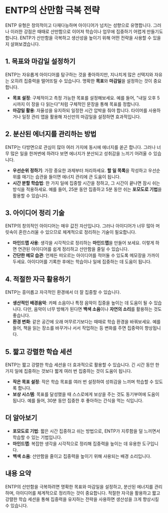 # ENTP의 산만함 극복 전략

ENTP 유형은 창의적이고 다재다능하며 아이디어가 넘치는 성향으로 유명합니다. 그러나 이러한 강점은 때때로 산만함으로 이어져 학습이나 업무에 집중하기 어렵게 만들기도 합니다. ENTP가 산만함을 극복하고 생산성을 높이기 위해 어떤 전략을 사용할 수 있을지 살펴보겠습니다.

## 1. **목표와 마감일 설정하기**

ENTP는 자유롭게 아이디어를 탐구하는 것을 좋아하지만, 지나치게 많은 선택지와 자유는 오히려 집중력을 떨어뜨릴 수 있습니다. 명확한 **목표**와 **마감일**을 설정하는 것이 중요합니다.  
- **목표 설정**: 구체적이고 측정 가능한 목표를 설정해보세요. 예를 들어, "내일 오후 5시까지 이 장을 다 읽는다"처럼 구체적인 문장을 통해 목표를 정합니다.
- **마감일 활용**: 자율성을 유지하되 일정한 시간 압박을 줘야 합니다. 타이머를 사용하거나 일정 관리 앱을 활용해 자신만의 마감일을 설정하면 효과적입니다.

## 2. **분산된 에너지를 관리하는 방법**

ENTP는 다방면으로 관심이 많아 여러 가지에 동시에 에너지를 쏟곤 합니다. 그러나 너무 많은 일을 한꺼번에 하려다 보면 에너지가 분산되고 성취감을 느끼기 어려울 수 있습니다.  
- **우선순위 정하기**: 가장 중요한 과제부터 처리하세요. **할 일 목록**을 작성하고 우선순위를 매기는 습관을 들이면 에너지 관리에 큰 도움이 됩니다.
- **시간 분할 학습법**: 한 가지 일에 집중할 시간을 정하고, 그 시간이 끝나면 잠시 쉬는 방식을 적용하세요. 예를 들어, 25분 동안 집중하고 5분 동안 쉬는 **포모도로 기법**을 활용할 수 있습니다.

## 3. **아이디어 정리 기술**

ENTP의 창의적인 아이디어는 매우 값진 자산입니다. 그러나 아이디어가 너무 많아 머릿속이 혼란스러울 수 있으므로 체계적으로 정리하는 기술이 필요합니다.  
- **마인드맵 사용**: 생각을 시각적으로 정리하는 **마인드맵**을 만들어 보세요. 이렇게 하면 연관된 아이디어를 쉽게 정리하고 산만함을 줄일 수 있습니다.
- **간단한 메모 습관**: 언제든 떠오르는 아이디어를 적어둘 수 있도록 메모장을 가까이 두세요. 아이디어를 기록한 후에는 학습이나 일에 집중하는 데 도움이 됩니다.

## 4. **적절한 자극 활용하기**

ENTP는 흥미롭고 자극적인 환경에서 더 잘 집중할 수 있습니다.  
- **생산적인 배경음악**: 카페 소음이나 특정 음악이 집중을 높이는 데 도움이 될 수 있습니다. 다만, 음악이 너무 방해가 된다면 **백색 소음**이나 **자연의 소리**를 활용하는 것도 좋습니다.
- **환경 변화**: 같은 공간에 오래 머무르기보다는 때때로 학습 환경을 바꿔보세요. 예를 들어, 책을 읽는 장소를 바꾸거나 서서 작업하는 등 변화를 주면 집중력이 향상됩니다.

## 5. **짧고 강렬한 학습 세션**

ENTP는 짧고 강렬한 학습 세션을 더 효과적으로 활용할 수 있습니다. 긴 시간 동안 한 가지 일에 집중하는 것보다 짧게 여러 번 집중하는 것이 도움이 됩니다.  
- **작은 목표 설정**: 작은 학습 목표를 여러 번 설정하여 성취감을 느끼며 학습할 수 있도록 합니다.
- **보상 시스템**: 목표를 달성했을 때 스스로에게 보상을 주는 것도 동기부여에 도움이 됩니다. 예를 들어, 30분 동안 집중한 후 좋아하는 간식을 먹는 식입니다.

## 더 알아보기

- **포모도로 기법**: 짧은 시간 집중하고 쉬는 방법으로, ENTP가 지루함을 덜 느끼면서 학습할 수 있는 기법입니다.
- **마인드맵**: 복잡한 생각을 시각적으로 정리해 집중력을 높이는 데 유용한 도구입니다.
- **백색 소음**: 산만함을 줄이고 집중력을 높이기 위해 사용되는 배경 소리입니다.

## 내용 요약

ENTP의 산만함을 극복하려면 명확한 목표와 마감일을 설정하고, 분산된 에너지를 관리하며, 아이디어를 체계적으로 정리하는 것이 중요합니다. 적절한 자극을 활용하고 짧고 강렬한 학습 세션을 통해 집중력을 유지하는 전략을 사용하면 생산성을 크게 향상시킬 수 있습니다.